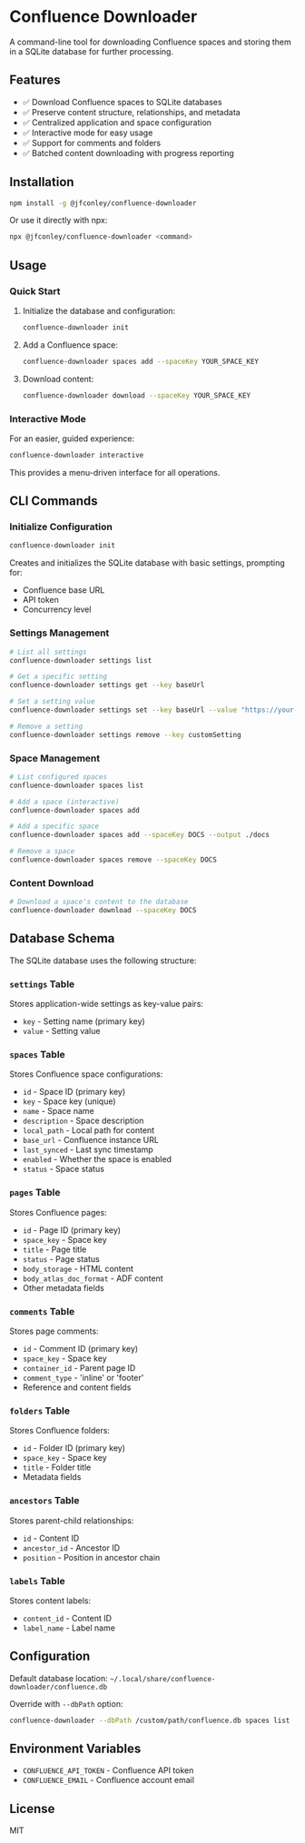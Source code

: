 # Confluence Downloader

A command-line tool for downloading Confluence spaces and storing them in a SQLite database for further processing.

## Features

- ✅ Download Confluence spaces to SQLite databases
- ✅ Preserve content structure, relationships, and metadata
- ✅ Centralized application and space configuration
- ✅ Interactive mode for easy usage
- ✅ Support for comments and folders
- ✅ Batched content downloading with progress reporting

## Installation

```bash
npm install -g @jfconley/confluence-downloader
```

Or use it directly with npx:

```bash
npx @jfconley/confluence-downloader <command>
```

## Usage

### Quick Start

1. Initialize the database and configuration:
   ```bash
   confluence-downloader init
   ```

2. Add a Confluence space:
   ```bash
   confluence-downloader spaces add --spaceKey YOUR_SPACE_KEY
   ```

3. Download content:
   ```bash
   confluence-downloader download --spaceKey YOUR_SPACE_KEY
   ```

### Interactive Mode

For an easier, guided experience:

```bash
confluence-downloader interactive
```

This provides a menu-driven interface for all operations.

## CLI Commands

### Initialize Configuration

```bash
confluence-downloader init
```

Creates and initializes the SQLite database with basic settings, prompting for:
- Confluence base URL
- API token
- Concurrency level

### Settings Management

```bash
# List all settings
confluence-downloader settings list

# Get a specific setting
confluence-downloader settings get --key baseUrl

# Set a setting value
confluence-downloader settings set --key baseUrl --value "https://your-instance.atlassian.net"

# Remove a setting
confluence-downloader settings remove --key customSetting
```

### Space Management

```bash
# List configured spaces
confluence-downloader spaces list

# Add a space (interactive)
confluence-downloader spaces add

# Add a specific space
confluence-downloader spaces add --spaceKey DOCS --output ./docs

# Remove a space
confluence-downloader spaces remove --spaceKey DOCS
```

### Content Download

```bash
# Download a space's content to the database
confluence-downloader download --spaceKey DOCS
```

## Database Schema

The SQLite database uses the following structure:

### `settings` Table
Stores application-wide settings as key-value pairs:
- `key` - Setting name (primary key)
- `value` - Setting value

### `spaces` Table
Stores Confluence space configurations:
- `id` - Space ID (primary key)
- `key` - Space key (unique)
- `name` - Space name
- `description` - Space description
- `local_path` - Local path for content
- `base_url` - Confluence instance URL
- `last_synced` - Last sync timestamp
- `enabled` - Whether the space is enabled
- `status` - Space status

### `pages` Table
Stores Confluence pages:
- `id` - Page ID (primary key)
- `space_key` - Space key
- `title` - Page title
- `status` - Page status
- `body_storage` - HTML content
- `body_atlas_doc_format` - ADF content
- Other metadata fields

### `comments` Table
Stores page comments:
- `id` - Comment ID (primary key)
- `space_key` - Space key
- `container_id` - Parent page ID
- `comment_type` - 'inline' or 'footer'
- Reference and content fields

### `folders` Table
Stores Confluence folders:
- `id` - Folder ID (primary key)
- `space_key` - Space key
- `title` - Folder title
- Metadata fields

### `ancestors` Table
Stores parent-child relationships:
- `id` - Content ID
- `ancestor_id` - Ancestor ID
- `position` - Position in ancestor chain

### `labels` Table
Stores content labels:
- `content_id` - Content ID
- `label_name` - Label name

## Configuration

Default database location: `~/.local/share/confluence-downloader/confluence.db`

Override with `--dbPath` option:

```bash
confluence-downloader --dbPath /custom/path/confluence.db spaces list
```

## Environment Variables

- `CONFLUENCE_API_TOKEN` - Confluence API token
- `CONFLUENCE_EMAIL` - Confluence account email

## License

MIT 